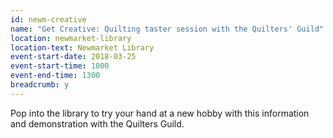 ```yaml
---
id: newm-creative
name: "Get Creative: Quilting taster session with the Quilters' Guild"
location: newmarket-library
location-text: Newmarket Library
event-start-date: 2018-03-25
event-start-time: 1000
event-end-time: 1300
breadcrumb: y
---
```


Pop into the library to try your hand at a new hobby with this information and demonstration with the Quilters Guild.
